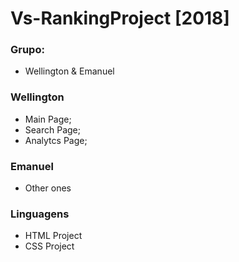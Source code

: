 # Vs-RankingProject [2018]

### Grupo: 

- Wellington  & Emanuel

### Wellington 
- Main Page;
- Search Page; 
- Analytcs Page;

### Emanuel 
- Other ones

### Linguagens
- HTML Project 
- CSS Project
